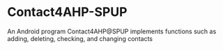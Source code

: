 # Contact4AHP-SPUP
An Android program Contact4AHP@SPUP implements functions such as adding, deleting, checking, and changing contacts
